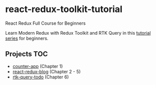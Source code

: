 # react-redux-toolkit-tutorial

React Redux Full Course for Beginners

Learn Modern Redux with Redux Toolkit and RTK Query in this [tutorial series](https://youtube.com/playlist?list=PL0Zuz27SZ-6M1J5I1w2-uZx36Qp6qhjKo) for beginners.

## Projects TOC

- [counter-app](./counter-app) (Chapter 1)
- [react-redux-blog](./react-redux-blog) (Chapter 2 - 5)
- [rtk-query-todo](./rtk-query-todo) (Chapter 6)
